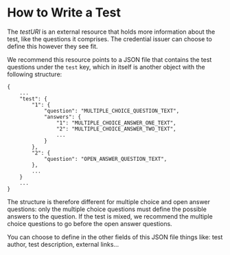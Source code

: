 # How to Write a Test

The *_testURI_* is an external resource that holds more information about the test, like the questions it comprises. The credential issuer can choose to define this however they see fit.

We recommend this resource points to a JSON file that contains the test questions under the `test` key, which in itself is another object with the following structure:

```
{
    ...
    "test": {
        "1": {
            "question": "MULTIPLE_CHOICE_QUESTION_TEXT",
            "answers": {
                "1": "MULTIPLE_CHOICE_ANSWER_ONE_TEXT",
                "2": "MULTIPLE_CHOICE_ANSWER_TWO_TEXT",
                ...
            }
        },
        "2": {
            "question": "OPEN_ANSWER_QUESTION_TEXT",
        },
        ...
    }
    ...
}
```

The structure is therefore different for multiple choice and open answer questions: only the multiple choice questions must define the possible answers to the question. If the test is mixed, we recommend the multiple choice questions to go before the open answer questions.

You can choose to define in the other fields of this JSON file things like: test author, test description, external links...
